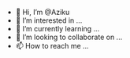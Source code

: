 - 👋 Hi, I’m @Aziku
- 👀 I’m interested in ...
- 🌱 I’m currently learning ...
- 💞️ I’m looking to collaborate on ...
- 📫 How to reach me ...

<!---
Aziku/Aziku is a ✨ special ✨ repository because its `README.md` (this file) appears on your GitHub profile.
You can click the Preview link to take a look at your changes.
--->
